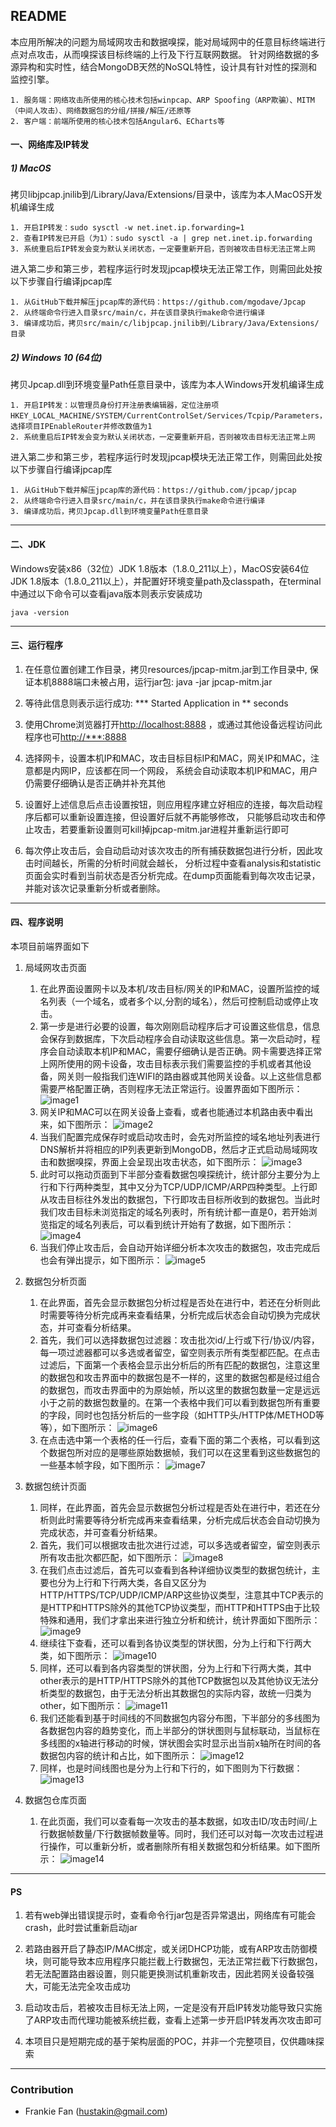 ﻿## README ##
本应用所解决的问题为局域网攻击和数据嗅探，能对局域网中的任意目标终端进行点对点攻击，从而嗅探该目标终端的上行及下行互联网数据。
针对网络数据的多源异构和实时性，结合MongoDB天然的NoSQL特性，设计具有针对性的探测和监控引擎。
```
1. 服务端：网络攻击所使用的核心技术包括winpcap、ARP Spoofing（ARP欺骗）、MITM（中间人攻击）、网络数据包的分组/拼接/解压/还原等
2. 客户端：前端所使用的核心技术包括Angular6、ECharts等
```

#### 一、网络库及IP转发 ####

##### 1) MacOS

拷贝libjpcap.jnilib到/Library/Java/Extensions/目录中，该库为本人MacOS开发机编译生成

    1. 开启IP转发：sudo sysctl -w net.inet.ip.forwarding=1
    2. 查看IP转发已开启（为1）：sudo sysctl -a | grep net.inet.ip.forwarding
    3. 系统重启后IP转发会变为默认关闭状态，一定要重新开启，否则被攻击目标无法正常上网

进入第二步和第三步，若程序运行时发现jpcap模块无法正常工作，则需回此处按以下步骤自行编译jpcap库

    1. 从GitHub下载并解压jpcap库的源代码：https://github.com/mgodave/Jpcap
    2. 从终端命令行进入目录src/main/c，并在该目录执行make命令进行编译
    3. 编译成功后，拷贝src/main/c/libjpcap.jnilib到/Library/Java/Extensions/目录


##### 2) Windows 10 (64位)

拷贝Jpcap.dll到环境变量Path任意目录中，该库为本人Windows开发机编译生成

    1. 开启IP转发：以管理员身份打开注册表编辑器，定位注册项HKEY_LOCAL_MACHINE/SYSTEM/CurrentControlSet/Services/Tcpip/Parameters，选择项目IPEnableRouter并修改数值为1
    2. 系统重启后IP转发会变为默认关闭状态，一定要重新开启，否则被攻击目标无法正常上网

进入第二步和第三步，若程序运行时发现jpcap模块无法正常工作，则需回此处按以下步骤自行编译jpcap库

    1. 从GitHub下载并解压jpcap库的源代码：https://github.com/jpcap/jpcap
    2. 从终端命令行进入目录src/main/c，并在该目录执行make命令进行编译
    3. 编译成功后，拷贝Jpcap.dll到环境变量Path任意目录

---


#### 二、JDK ####

Windows安装x86（32位）JDK 1.8版本（1.8.0_211以上），MacOS安装64位JDK 1.8版本（1.8.0_211以上），并配置好环境变量path及classpath，在terminal中通过以下命令可以查看java版本则表示安装成功
```
java -version
```

---


#### 三、运行程序 ####

1. 在任意位置创建工作目录，拷贝resources/jpcap-mitm.jar到工作目录中, 保证本机8888端口未被占用，运行jar包: java -jar jpcap-mitm.jar

2. 等待此信息则表示运行成功: *** Started Application in ** seconds

3. 使用Chrome浏览器打开<http://localhost:8888> ，或通过其他设备远程访问此程序也可<http://***:8888>

4. 选择网卡，设置本机IP和MAC，攻击目标目标IP和MAC，网关IP和MAC，注意都是内网IP，应该都在同一个网段，
系统会自动读取本机IP和MAC，用户仍需要仔细确认是否正确并补充其他

5. 设置好上述信息后点击设置按钮，则应用程序建立好相应的连接，每次启动程序后都可以重新设置连接，但设置好后就不再能够修改，
只能够启动攻击和停止攻击，若要重新设置则可kill掉jpcap-mitm.jar进程并重新运行即可

6. 每次停止攻击后，会自动启动对该次攻击的所有捕获数据包进行分析，因此攻击时间越长，所需的分析时间就会越长，
分析过程中查看analysis和statistic页面会实时看到当前状态是否分析完成。在dump页面能看到每次攻击记录，并能对该次记录重新分析或者删除。

---


#### 四、程序说明 ####

本项目前端界面如下

1. 局域网攻击页面

    1. 在此界面设置网卡以及本机/攻击目标/网关的IP和MAC，设置所监控的域名列表（一个域名，或者多个以,分割的域名），然后可控制启动或停止攻击。
    2. 第一步是进行必要的设置，每次刚刚启动程序后才可设置这些信息，信息会保存到数据库，下次启动程序会自动读取这些信息。第一次启动时，程序会自动读取本机IP和MAC，需要仔细确认是否正确。网卡需要选择正常上网所使用的网卡设备，攻击目标表示我们需要监控的手机或者其他设备，网关则一般指我们连WIFI的路由器或其他网关设备。以上这些信息都需要严格配置正确，否则程序无法正常运行。设置界面如下图所示：
    ![image1](./resources/images/image1.png)
    3. 网关IP和MAC可以在网关设备上查看，或者也能通过本机路由表中看出来，如下图所示：
    ![image2](./resources/images/image2.png)
    4. 当我们配置完成保存时或启动攻击时，会先对所监控的域名地址列表进行DNS解析并将相应的IP列表更新到MongoDB，然后才正式启动局域网攻击和数据嗅探，界面上会呈现出攻击状态，如下图所示：
    ![image3](./resources/images/image3.png)
    5. 此时可以拖动页面到下半部分查看数据包嗅探统计，统计部分主要分为上行和下行两种类型，其中又分为TCP/UDP/ICMP/ARP四种类型。上行即从攻击目标往外发出的数据包，下行即攻击目标所收到的数据包。当此时我们攻击目标未浏览指定的域名列表时，所有统计都一直是0，若开始浏览指定的域名列表后，可以看到统计开始有了数据，如下图所示：
    ![image4](./resources/images/image4.png)
    6. 当我们停止攻击后，会自动开始详细分析本次攻击的数据包，攻击完成后也会有弹出提示，如下图所示：
    ![image5](./resources/images/image5.png)

2. 数据包分析页面

    1. 在此界面，首先会显示数据包分析过程是否处在进行中，若还在分析则此时需要等待分析完成再来查看结果，分析完成后状态会自动切换为完成状态，并可查看分析结果。
    2. 首先，我们可以选择数据包过滤器：攻击批次id/上行或下行/协议/内容，每一项过滤器都可以多选或者留空，留空则表示所有类型都匹配。在点击过滤后，下面第一个表格会显示出分析后的所有匹配的数据包，注意这里的数据包和攻击界面中的数据包是不一样的，这里的数据包都是经过组合的数据包，而攻击界面中的为原始帧，所以这里的数据包数量一定是远远小于之前的数据包数量的。在第一个表格中我们可以看到数据包所有重要的字段，同时也包括分析后的一些字段（如HTTP头/HTTP体/METHOD等等），如下图所示：
    ![image6](./resources/images/image6.png)
    3. 在点击选中第一个表格的任一行后，查看下面的第二个表格，可以看到这个数据包所对应的是哪些原始数据帧，我们可以在这里看到这些数据包的一些基本帧字段，如下图所示：
    ![image7](./resources/images/image7.png)

3. 数据包统计页面

    1. 同样，在此界面，首先会显示数据包分析过程是否处在进行中，若还在分析则此时需要等待分析完成再来查看结果，分析完成后状态会自动切换为完成状态，并可查看分析结果。
    2. 首先，我们可以根据攻击批次进行过滤，可以多选或者留空，留空则表示所有攻击批次都匹配，如下图所示：
    ![image8](./resources/images/image8.png)
    3. 在我们点击过滤后，首先可以查看到各种详细协议类型的数据包统计，主要也分为上行和下行两大类，各自又区分为HTTP/HTTPS/TCP/UDP/ICMP/ARP这些协议类型，注意其中TCP表示的是HTTP和HTTPS除外的其他TCP协议类型，而HTTP和HTTPS由于比较特殊和通用，我们才拿出来进行独立分析和统计，统计界面如下图所示：
    ![image9](./resources/images/image9.png)
    4. 继续往下查看，还可以看到各协议类型的饼状图，分为上行和下行两大类，如下图所示：
    ![image10](./resources/images/image10.png)
    5. 同样，还可以看到各内容类型的饼状图，分为上行和下行两大类，其中other表示的是HTTP/HTTPS除外的其他TCP数据包以及其他协议无法分析类型的数据包，由于无法分析出其数据包的实际内容，故统一归类为other，如下图所示：
    ![image11](./resources/images/image11.png)
    6. 我们还能看到基于时间线的不同数据包内容分布图，下半部分的多线图为各数据包内容的趋势变化，而上半部分的饼状图则与鼠标联动，当鼠标在多线图的x轴进行移动的时候，饼状图会实时显示出当前x轴所在时间的各数据包内容的统计和占比，如下图所示：
    ![image12](./resources/images/image12.png)
    7. 同样，也是时间线图也是分为上行和下行的，如下图则为下行数据：
    ![image13](./resources/images/image13.png)

4. 数据包仓库页面

    1. 在此页面，我们可以查看每一次攻击的基本数据，如攻击ID/攻击时间/上行数据帧数量/下行数据帧数量等。同时，我们还可以对每一次攻击过程进行操作，可以重新分析，或者删除所有相关数据包和分析结果。如下图所示：
    ![image14](./resources/images/image14.png)

---


#### PS ####

1. 若有web弹出错误提示时，查看命令行jar包是否异常退出，网络库有可能会crash，此时尝试重新启动jar

2. 若路由器开启了静态IP/MAC绑定，或关闭DHCP功能，或有ARP攻击防御模块，则可能导致本应用程序只能拦截上行数据包，无法正常拦截下行数据包，若无法配置路由器设置，则只能更换测试机重新攻击，因此若网关设备较强大，可能无法完全攻击成功

3. 启动攻击后，若被攻击目标无法上网，一定是没有开启IP转发功能导致只实施了ARP攻击而代理功能被系统拦截，查看上述第一步开启IP转发再次攻击即可

4. 本项目只是短期完成的基于架构层面的POC，并非一个完整项目，仅供趣味探索

---


### Contribution ###
* Frankie Fan (hustakin@gmail.com)
